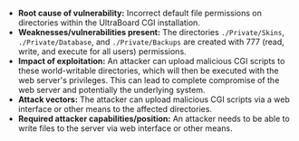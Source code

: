 - **Root cause of vulnerability:** Incorrect default file permissions on directories within the UltraBoard CGI installation.
- **Weaknesses/vulnerabilities present:** The directories `./Private/Skins`, `./Private/Database`, and `./Private/Backups` are created with 777 (read, write, and execute for all users) permissions.
- **Impact of exploitation:** An attacker can upload malicious CGI scripts to these world-writable directories, which will then be executed with the web server's privileges. This can lead to complete compromise of the web server and potentially the underlying system.
- **Attack vectors:** The attacker can upload malicious CGI scripts via a web interface or other means to the affected directories.
- **Required attacker capabilities/position:** An attacker needs to be able to write files to the server via web interface or other means.